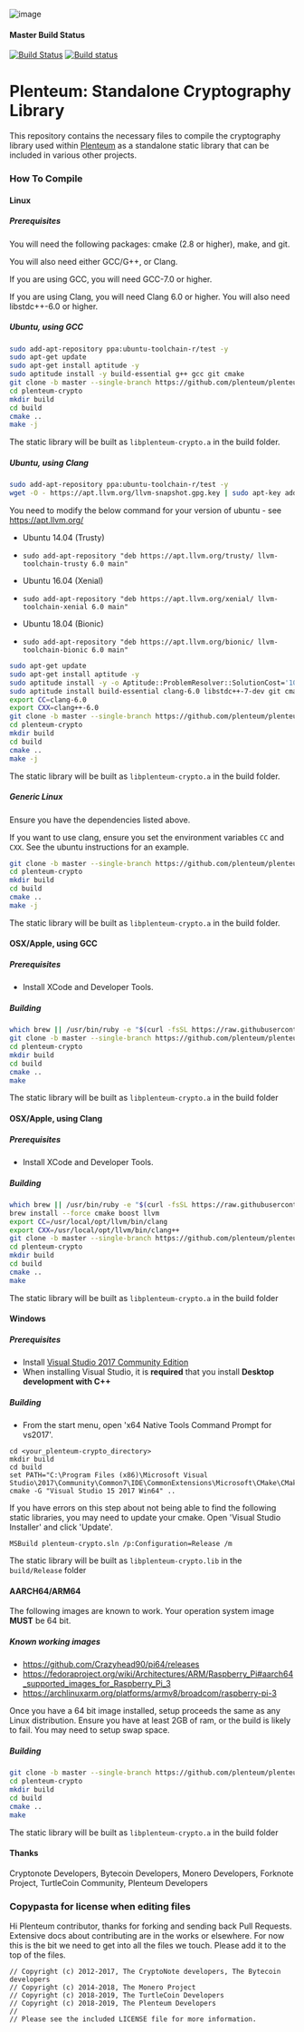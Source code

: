 ![image](https://user-images.githubusercontent.com/38456463/43392866-43c69cf4-93f5-11e8-81e2-3e3f81b6ca1d.png)

#### Master Build Status
[![Build Status](https://travis-ci.com/plenteum/plenteum-crypto.svg?branch=master)](https://travis-ci.com/plenteum/plenteum-crypto) [![Build status](https://ci.appveyor.com/api/projects/status/github/plenteum/plenteum-crypto?branch=master&svg=true)](https://ci.appveyor.com/project/plenteum/plenteum-crypto)

# Plenteum: Standalone Cryptography Library

This repository contains the necessary files to compile the cryptography library used within [Plenteum](https://www.plenteum.com) as a standalone static library that can be included in various other projects.

### How To Compile

#### Linux

##### Prerequisites

You will need the following packages: cmake (2.8 or higher), make, and git.

You will also need either GCC/G++, or Clang.

If you are using GCC, you will need GCC-7.0 or higher.

If you are using Clang, you will need Clang 6.0 or higher. You will also need libstdc++\-6.0 or higher.

##### Ubuntu, using GCC

```bash
sudo add-apt-repository ppa:ubuntu-toolchain-r/test -y
sudo apt-get update
sudo apt-get install aptitude -y
sudo aptitude install -y build-essential g++ gcc git cmake
git clone -b master --single-branch https://github.com/plenteum/plenteum-crypto
cd plenteum-crypto
mkdir build
cd build
cmake ..
make -j
```

The static library will be built as `libplenteum-crypto.a` in the build folder.

##### Ubuntu, using Clang

```bash
sudo add-apt-repository ppa:ubuntu-toolchain-r/test -y
wget -O - https://apt.llvm.org/llvm-snapshot.gpg.key | sudo apt-key add -
```

You need to modify the below command for your version of ubuntu - see https://apt.llvm.org/

* Ubuntu 14.04 (Trusty)
- `sudo add-apt-repository "deb https://apt.llvm.org/trusty/ llvm-toolchain-trusty 6.0 main"`

* Ubuntu 16.04 (Xenial)
- `sudo add-apt-repository "deb https://apt.llvm.org/xenial/ llvm-toolchain-xenial 6.0 main"`

* Ubuntu 18.04 (Bionic)
- `sudo add-apt-repository "deb https://apt.llvm.org/bionic/ llvm-toolchain-bionic 6.0 main"`

```bash
sudo apt-get update
sudo apt-get install aptitude -y
sudo aptitude install -y -o Aptitude::ProblemResolver::SolutionCost='100*canceled-actions,200*removals'
sudo aptitude install build-essential clang-6.0 libstdc++-7-dev git cmake
export CC=clang-6.0
export CXX=clang++-6.0
git clone -b master --single-branch https://github.com/plenteum/plenteum-crypto
cd plenteum-crypto
mkdir build
cd build
cmake ..
make -j
```

The static library will be built as `libplenteum-crypto.a` in the build folder.

##### Generic Linux

Ensure you have the dependencies listed above.

If you want to use clang, ensure you set the environment variables `CC` and `CXX`.
See the ubuntu instructions for an example.

```bash
git clone -b master --single-branch https://github.com/plenteum/plenteum-crypto
cd plenteum-crypto
mkdir build
cd build
cmake ..
make -j
```

The static library will be built as `libplenteum-crypto.a` in the build folder.

#### OSX/Apple, using GCC

##### Prerequisites

- Install XCode and Developer Tools.

##### Building

```bash
which brew || /usr/bin/ruby -e "$(curl -fsSL https://raw.githubusercontent.com/Homebrew/install/master/install)"
git clone -b master --single-branch https://github.com/plenteum/plenteum-crypto
cd plenteum-crypto
mkdir build
cd build
cmake ..
make
```

The static library will be built as `libplenteum-crypto.a` in the build folder

#### OSX/Apple, using Clang

##### Prerequisites

- Install XCode and Developer Tools.

##### Building

```bash
which brew || /usr/bin/ruby -e "$(curl -fsSL https://raw.githubusercontent.com/Homebrew/install/master/install)"
brew install --force cmake boost llvm
export CC=/usr/local/opt/llvm/bin/clang
export CXX=/usr/local/opt/llvm/bin/clang++
git clone -b master --single-branch https://github.com/plenteum/plenteum-crypto
cd plenteum-crypto
mkdir build
cd build
cmake ..
make
```

The static library will be built as `libplenteum-crypto.a` in the build folder

#### Windows

##### Prerequisites

- Install [Visual Studio 2017 Community Edition](https://www.visualstudio.com/thank-you-downloading-visual-studio/?sku=Community&rel=15&page=inlineinstall)
- When installing Visual Studio, it is **required** that you install **Desktop development with C++**

##### Building

- From the start menu, open 'x64 Native Tools Command Prompt for vs2017'.
```
cd <your_plenteum-crypto_directory>
mkdir build
cd build
set PATH="C:\Program Files (x86)\Microsoft Visual Studio\2017\Community\Common7\IDE\CommonExtensions\Microsoft\CMake\CMake\bin";%PATH%
cmake -G "Visual Studio 15 2017 Win64" ..
```

If you have errors on this step about not being able to find the following static libraries, you may need to update your cmake. Open 'Visual Studio Installer' and click 'Update'.

`MSBuild plenteum-crypto.sln /p:Configuration=Release /m`

The static library will be built as `libplenteum-crypto.lib` in the `build/Release` folder

#### AARCH64/ARM64

The following images are known to work. Your operation system image **MUST** be 64 bit.

##### Known working images

- https://github.com/Crazyhead90/pi64/releases
- https://fedoraproject.org/wiki/Architectures/ARM/Raspberry_Pi#aarch64_supported_images_for_Raspberry_Pi_3
- https://archlinuxarm.org/platforms/armv8/broadcom/raspberry-pi-3

Once you have a 64 bit image installed, setup proceeds the same as any Linux distribution. Ensure you have at least 2GB of ram, or the build is likely to fail. You may need to setup swap space.

##### Building

```bash
git clone -b master --single-branch https://github.com/plenteum/plenteum-crypto
cd plenteum-crypto
mkdir build
cd build
cmake ..
make
```

The static library will be built as `libplenteum-crypto.a` in the build folder

#### Thanks
Cryptonote Developers, Bytecoin Developers, Monero Developers, Forknote Project, TurtleCoin Community, Plenteum Developers

### Copypasta for license when editing files

Hi Plenteum contributor, thanks for forking and sending back Pull Requests. Extensive docs about contributing are in the works or elsewhere. For now this is the bit we need to get into all the files we touch. Please add it to the top of the files.

```
// Copyright (c) 2012-2017, The CryptoNote developers, The Bytecoin developers
// Copyright (c) 2014-2018, The Monero Project
// Copyright (c) 2018-2019, The TurtleCoin Developers
// Copyright (c) 2018-2019, The Plenteum Developers
//
// Please see the included LICENSE file for more information.
```

